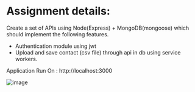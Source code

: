 # Assignment details:

Create a set of APIs using Node(Express) + MongoDB(mongoose) which should implement
the following features.

- Authentication module using jwt
- Upload and save contact (csv file) through api in db using service workers.


Application Run On : http://localhost:3000

![image](https://drive.google.com/file/d/1ytXikLL2JVY2a9EaSPWtSLKvM1eNmwbE/view)



